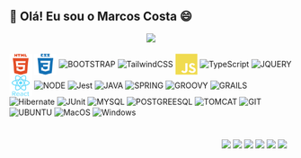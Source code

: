 ## 👋 Olá! Eu sou o Marcos Costa 😄

<div align="center">
  <a href="https://github.com/marcos-vcg">
<!--     <img height="180em" src="https://github-readme-stats.vercel.app/api?username=marcos-vcg&show_icons=true&theme=dark&include_all_commits=true&count_private=true" />
    &nbsp;&nbsp; -->
    <img height="180em" src="https://github-readme-stats.vercel.app/api/top-langs/?username=marcos-vcg&layout=compact&langs_count=7&theme=dark" />
<!--     &nbsp;&nbsp; -->
<!--     <img height="180em" src="https://github-readme-stats.vercel.app/api/wakatime/?username=marcos-vcg" /> -->
  </a>  
</div>

<div style="display: inline_block"> <br>
  <img align="center" alt="HTML" height="38" width="40" src="https://raw.githubusercontent.com/devicons/devicon/master/icons/html5/html5-plain-wordmark.svg">
  <img align="center" alt="CSS" height="38" width="40" src="https://raw.githubusercontent.com/devicons/devicon/master/icons/css3/css3-plain-wordmark.svg">
  <img align="center" alt="BOOTSTRAP" height="38" width="40" src="https://cdn.jsdelivr.net/gh/devicons/devicon@latest/icons/bootstrap/bootstrap-original-wordmark.svg" />
  <img align="center" alt="TailwindCSS" height="38" width="40" src="https://cdn.jsdelivr.net/gh/devicons/devicon@latest/icons/tailwindcss/tailwindcss-original.svg">
  
  <img align="center" alt="JavaScript" height="38" width="40" src="https://raw.githubusercontent.com/devicons/devicon/master/icons/javascript/javascript-plain.svg">
  <img align="center" alt="TypeScript" height="38" width="40" src="https://cdn.jsdelivr.net/gh/devicons/devicon@latest/icons/typescript/typescript-original.svg">
  <img align="center" alt="JQUERY" height="38" width="40" src="https://cdn.jsdelivr.net/gh/devicons/devicon@latest/icons/jquery/jquery-plain-wordmark.svg" />
  <img align="center" alt="React" height="38" width="40" src="https://raw.githubusercontent.com/devicons/devicon/master/icons/react/react-original-wordmark.svg">
  <img align="center" alt="NODE" height="38" width="40" src="https://cdn.jsdelivr.net/gh/devicons/devicon/icons/nodejs/nodejs-original-wordmark.svg">
  <img align="center" alt="Jest" height="38" width="40" src="https://cdn.jsdelivr.net/gh/devicons/devicon@latest/icons/jest/jest-plain.svg">
  
  <img align="center" alt="JAVA" height="38" width="40" src="https://cdn.jsdelivr.net/gh/devicons/devicon/icons/java/java-original-wordmark.svg">
  <img align="center" alt="SPRING" height="38" width="40" src="https://cdn.jsdelivr.net/gh/devicons/devicon/icons/spring/spring-original-wordmark.svg">
  <img align="center" alt="GROOVY" height="38" width="40" src="https://cdn.jsdelivr.net/gh/devicons/devicon/icons/groovy/groovy-original.svg">
  <img align="center" alt="GRAILS" height="38" width="40" src="https://cdn.jsdelivr.net/gh/devicons/devicon/icons/grails/grails-original.svg">
  <img align="center" alt="Hibernate" height="38" width="40" src="https://cdn.jsdelivr.net/gh/devicons/devicon@latest/icons/hibernate/hibernate-original-wordmark.svg">
  <img align="center" alt="JUnit" height="38" width="40" src="https://cdn.jsdelivr.net/gh/devicons/devicon@latest/icons/junit/junit-plain-wordmark.svg">
  
  <img align="center" alt="MYSQL" height="38" width="40" src="https://cdn.jsdelivr.net/gh/devicons/devicon/icons/mysql/mysql-original-wordmark.svg">
  <img align="center" alt="POSTGREESQL" height="38" width="40" src="https://cdn.jsdelivr.net/gh/devicons/devicon/icons/postgresql/postgresql-original-wordmark.svg">
  <img align="center" alt="TOMCAT" height="38" width="40" src="https://cdn.jsdelivr.net/gh/devicons/devicon/icons/tomcat/tomcat-original-wordmark.svg">
  <img align="center" alt="GIT" height="38" width="40" src="https://cdn.jsdelivr.net/gh/devicons/devicon/icons/git/git-plain-wordmark.svg">
  
  <img align="center" alt="UBUNTU" height="38" width="38" src="https://cdn.jsdelivr.net/gh/devicons/devicon@latest/icons/ubuntu/ubuntu-original.svg">
  <img align="center" alt="MacOS" height="38" width="38"  src="https://upload.wikimedia.org/wikipedia/commons/thumb/a/ab/Icon-Mac.svg/768px-Icon-Mac.svg.png">
  <img align="center" alt="Windows" height="38" width="38" src="https://cdn.jsdelivr.net/gh/devicons/devicon@latest/icons/windows8/windows8-original.svg">
</div>
  
  ##
 
<div align="right" style="padding: 10px;" > 
  <a href="https://www.linkedin.com/in/mvcg" target="_blank"> <img src="https://img.shields.io/badge/-LinkedIn-%230077B5?Style=for-the-badge&logo=linkedin&logoColor=white"></a>
  <a href="https://instagram.com/cyberstorm.cs" target="_blank"><img src="https://img.shields.io/badge/-Instagram-%23E4405F?style=for-the-emblema&logo=instagram&logoColor=white"></a>
  <a href="https://t.me/MarcosCosta" target="_blank"><img height="20" src="https://img.shields.io/badge/Telegram-2CA5E0?style=for-the-badge&logo=telegram&logoColor=white"></a>
  <a href="https://wa.me/5584981701502" target="_blank"><img height="20" src="https://img.shields.io/badge/WhatsApp-25D366?style=for-the-badge&logo=whatsapp&logoColor=white"></a>
  <a href="mailto:marcos.vcg.ads@gmail.com" target="_blank"><img height="20" src="https://img.shields.io/badge/Gmail-D14836?style=for-the-badge&logo=gmail&logoColor=white"></a>
  <a href="https://discord.gg/marcos" target="_blank"> <img height="20" src="https://img.shields.io/badge/Discord-7289DA?style=for-the-badge&logo=discord&logoColor=white"></a> 

<!--
<a href="https://www.youtube.com/channel/marcos" target="_blank"><img src = "https://img.shields.io/badge/YouTube-FF0000?style=for-the-badge&logo=youtube&logoColor=white"></a>
<a href="https://www.twitch.tv/marco" target="_blank"><img src = "https://img.shields.io/badge/Twitch-9146FF?style=for-the-emblema&logo=twitch&logoColor=white"></a>
<img align="center" alt="" height="38" width="49" src="">
-->
 
</div>


<!--
**marcos-vcg/marcos-vcg** is a ✨ _special_ ✨ repository because its `README.md` (this file) appears on your GitHub profile.

Here are some ideas to get you started:

- 🔭 I’m currently working on ...
- 🌱 I’m currently learning ...
- 👯 I’m looking to collaborate on ...
- 🤔 I’m looking for help with ...
- 💬 Ask me about ...
- 📫 How to reach me: ...
- 😄 Pronouns: ...
- ⚡ Fun fact: ...
-->
